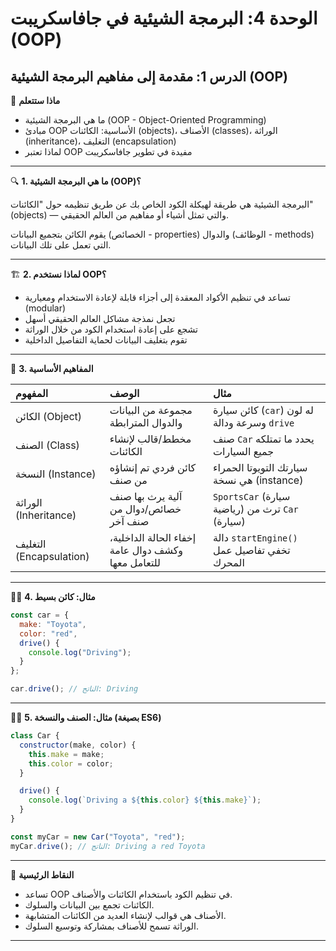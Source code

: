# الوحدة 4: البرمجة الشيئية في جافاسكريبت (OOP)

## الدرس 1: مقدمة إلى مفاهيم البرمجة الشيئية (OOP)


🧠 **ماذا ستتعلم**
*	ما هي البرمجة الشيئية (OOP - Object-Oriented Programming)
*	مبادئ OOP الأساسية: الكائنات (objects)، الأصناف (classes)، الوراثة (inheritance)، التغليف (encapsulation)
*	لماذا تعتبر OOP مفيدة في تطوير جافاسكريبت

---

🔍 **1. ما هي البرمجة الشيئية (OOP)؟**

البرمجة الشيئية هي طريقة لهيكلة الكود الخاص بك عن طريق تنظيمه حول "الكائنات" (objects) — والتي تمثل أشياء أو مفاهيم من العالم الحقيقي.

يقوم الكائن بتجميع البيانات (الخصائص - properties) والدوال (الوظائف - methods) التي تعمل على تلك البيانات.

---

🏗️ **2. لماذا نستخدم OOP؟**
*	تساعد في تنظيم الأكواد المعقدة إلى أجزاء قابلة لإعادة الاستخدام ومعيارية (modular)
*	تجعل نمذجة مشاكل العالم الحقيقي أسهل
*	تشجع على إعادة استخدام الكود من خلال الوراثة
*	تقوم بتغليف البيانات لحماية التفاصيل الداخلية

---

🧱 **3. المفاهيم الأساسية**

| المفهوم                | الوصف                                                    | مثال                                                              |
| :---------------------- | :------------------------------------------------------- | :---------------------------------------------------------------- |
| الكائن (Object)         | مجموعة من البيانات والدوال المترابطة                       | كائن سيارة (`car`) له لون وسرعة ودالة `drive`                     |
| الصنف (Class)           | مخطط/قالب لإنشاء الكائنات                               | صنف `Car` يحدد ما تمتلكه جميع السيارات                            |
| النسخة (Instance)       | كائن فردي تم إنشاؤه من صنف                               | سيارتك التويوتا الحمراء هي نسخة (instance)                          |
| الوراثة (Inheritance)  | آلية يرث بها صنف خصائص/دوال من صنف آخر                    | `SportsCar` (سيارة رياضية) ترث من `Car` (سيارة)                   |
| التغليف (Encapsulation)| إخفاء الحالة الداخلية، وكشف دوال عامة للتعامل معها        | دالة `startEngine()` تخفي تفاصيل عمل المحرك                       |

---

👩‍💻 **4. مثال: كائن بسيط**
```javascript
const car = {
  make: "Toyota",
  color: "red",
  drive() {
    console.log("Driving");
  }
};

car.drive(); // الناتج: Driving
```

---

👨‍🏫 **5. مثال: الصنف والنسخة (بصيغة ES6)**
```javascript
class Car {
  constructor(make, color) {
    this.make = make;
    this.color = color;
  }

  drive() {
    console.log(`Driving a ${this.color} ${this.make}`);
  }
}

const myCar = new Car("Toyota", "red");
myCar.drive(); // الناتج: Driving a red Toyota
```


---

🧠 **النقاط الرئيسية**
*	تساعد OOP في تنظيم الكود باستخدام الكائنات والأصناف.
*	الكائنات تجمع بين البيانات والسلوك.
*	الأصناف هي قوالب لإنشاء العديد من الكائنات المتشابهة.
*	الوراثة تسمح للأصناف بمشاركة وتوسيع السلوك.

---